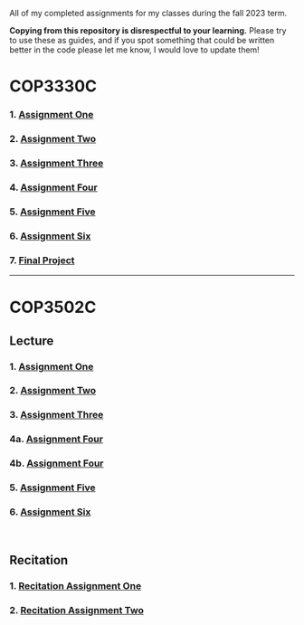 All of my completed assignments for my classes during the fall 2023 term. 

**Copying from this repository is disrespectful to your learning.** Please try to use these as guides, and if you spot something that could be written better in the code please let me know, I would love to update them!

# COP3330C

### 1. [Assignment One](/COP3330/Unit1_HW1.java)
### 2. [Assignment Two](/COP3330/Unit4_HW2.java)
### 3. [Assignment Three](/COP3330/Unit5_HW3.java)
### 4. [Assignment Four](/COP3330/Unit6_HW4.java)
### 5. [Assignment Five](/COP3330/Unit7_HW5.java)
### 6. [Assignment Six](/COP3330/Unit9_HW6.java)
### 7. [Final Project](/COP3330/FinalProject.java)
---

# COP3502C
## Lecture
### 1. [Assignment One](/COP3502/P0/signoftrouble.c)
### 2. [Assignment Two](/COP3502/P1/assignedseating.c)
### 3. [Assignment Three](/COP3502/P2/movieline.c)
### 4a. [Assignment Four](/COP3502/P3/wheretosita.c)
### 4b. [Assignment Four](/COP3502/P3/wheretositb.c)
### 5. [Assignment Five](/COP3502/P4/projector.c)
### 6. [Assignment Six](/COP3502/P5/loyalty.c)
<br>

## Recitation
### 1. [Recitation Assignment One](/COP3502/RP1/mirror.c)
### 2. [Recitation Assignment Two](/COP3502/RP2/skyislands.c)
